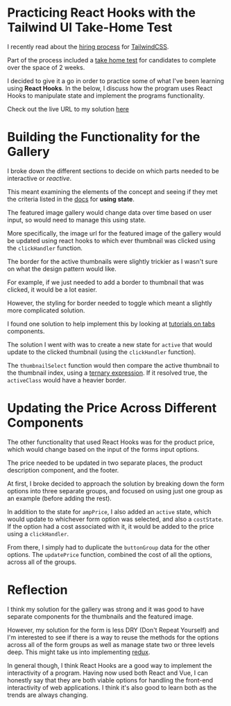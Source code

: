 # Practicing React Hooks with the Tailwind UI Take-Home Test

I recently read about the [hiring process](https://blog.tailwindcss.com/from-900-to-1-how-we-hired-robin-malfait) for [TailwindCSS](https://tailwindcss.com).

Part of the process included a [take home test](https://github.com/adamwathan/tailwind-take-home-project) for candidates to complete over the space of 2 weeks.

I decided to give it a go in order to practice some of what I've been learning using **React Hooks**. In the below, I discuss how the program uses React Hooks to manipulate state and implement the programs functionality.

Check out the live URL to my solution [here](https://tailwind-take-home-test-react.vercel.app)

# Building the Functionality for the Gallery

I broke down the different sections to decide on which parts needed to be interactive or _reactive_. 

This meant examining the elements of the concept and seeing if they met the criteria listed in the [docs](https://reactjs.org/docs/thinking-in-react.html) for **using state**.  

The featured image gallery would change data over time based on user input, so would need to manage this using state. 

More specifically, the image url for the featured image of the gallery would be updated using react hooks to which ever thumbnail was clicked using the `clickHandler` function. 

The border for the active thumbnails were slightly trickier as I wasn't sure on what the design pattern would like. 

For example, if we just needed to add a border to thumbnail that was clicked, it would be a lot easier. 

However, the styling for border needed to toggle which meant a slightly more complicated solution. 

I found one solution to help implement this by looking at [tutorials on tabs](https://www.digitalocean.com/community/tutorials/react-tabs-component) components.

The solution I went with was to create a new state for `active` that would update to the clicked thumbnail (using the `clickHandler` function).

The `thumbnailSelect` function would then compare the active thumbnail to the thumbnail index, using a [ternary expression](https://developer.mozilla.org/en-US/docs/Web/JavaScript/Reference/Operators/Conditional_Operator). If it resolved true, the `activeClass` would have a heavier border.

# Updating the Price Across Different Components

The other functionality that used React Hooks was for the product price, which would change based on the input of the forms input options. 

The price needed to be updated in two separate places, the product description component, and the footer. 

At first, I broke decided to approach the solution by breaking down the form options into three separate groups, and focused on using just one group as an example (before adding the rest).

In addition to the state for `ampPrice`, I also added an `active` state, which would update to whichever form option was selected, and also a `costState`. If the option had a cost associated with it, it would be added to the price using a `clickHandler`. 

From there, I simply had to duplicate the `buttonGroup` data for the other options. The `updatePrice` function, combined the cost of all the options, across all of the groups. 

# Reflection 

I think my solution for the gallery was strong and it was good to have separate components for the thumbnails and the featured image. 

However, my solution for the form is less DRY (Don't Repeat Yourself) and I'm interested to see if there is a way to reuse the methods for the options across all of the form groups as well as manage state two or three levels deep. This might take us into implementing [redux](https://redux.js.org/basics/usage-with-react/).

In general though, I think React Hooks are a good way to implement the interactivity of a program. Having now used both React and Vue, I can honestly say that they are both viable options for handling the front-end interactivity of web applications. I think it's also good to learn both as the trends are always changing.